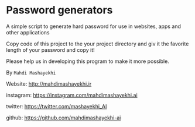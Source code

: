 # Password generators
A simple script to generate hard password for use in websites, apps and other applications

Copy code of this project to the your project directory and giv it the favorite length of your password and copy it!

Please help us in developing this program to make it more possible.

By `Mahdi Mashayekhi`

Website: http://mahdimashayekhi.ir

instagram: https://instagram.com/mahdimashayekhi.ai

twitter: https://twitter.com/mashayekhi_AI

github: https://github.com/mahdimashayekhi-ai
